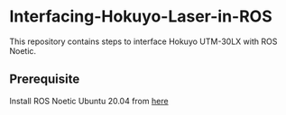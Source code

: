 # Interfacing-Hokuyo-Laser-in-ROS
This repository contains steps to interface Hokuyo UTM-30LX with ROS Noetic.
## Prerequisite
Install ROS Noetic Ubuntu 20.04 from [here](http://wiki.ros.org/noetic/Installation/Ubuntu)


